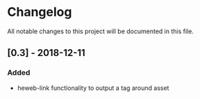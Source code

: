 # Changelog
All notable changes to this project will be documented in this file.

## [0.3] - 2018-12-11
### Added
- heweb-link functionality to output a tag around asset
